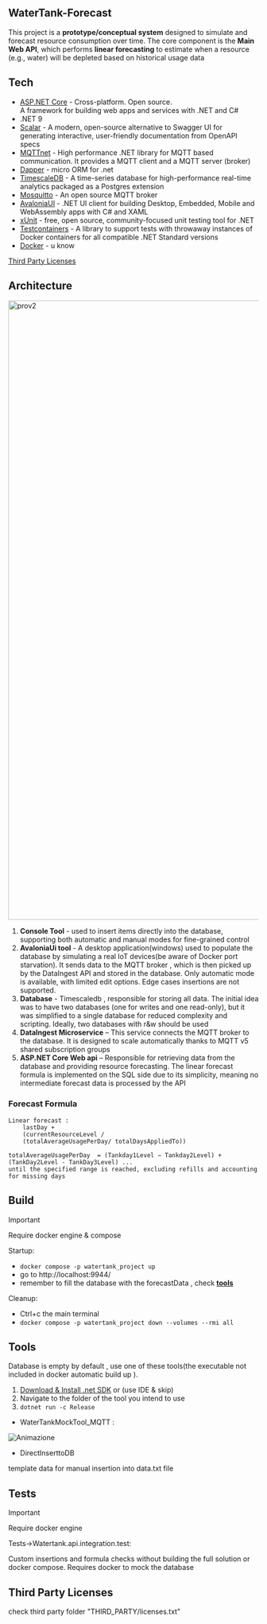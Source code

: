 ##  WaterTank-Forecast
This project is a **prototype/conceptual system** designed to simulate and forecast resource consumption over time. The core component is the **Main Web API**, which performs **linear forecasting** to estimate when a resource (e.g., water) will be depleted based on historical usage data

## Tech

-   [ASP.NET Core](https://dotnet.microsoft.com/en-us/apps/aspnet) - Cross-platform. Open source.  
A framework for building web apps and services with .NET and C#
-   .NET 9
-   [Scalar](https://github.com/scalar/scalar/tree/main/integrations/aspnetcore) - A modern, open-source alternative to Swagger UI for generating interactive, user-friendly documentation from OpenAPI specs
- [MQTTnet](https://github.com/dotnet/MQTTnet) - High performance .NET library for MQTT based communication. It provides a MQTT client and a MQTT server (broker)
-   [Dapper](https://github.com/DapperLib/Dapper) - micro ORM for .net
-   [TimescaleDB](https://github.com/timescale/timescaledb) - A time-series database for high-performance real-time analytics packaged as a Postgres extension
-   [Mosquitto](https://github.com/eclipse-mosquitto/mosquitto) - An open source MQTT broker
-   [AvaloniaUI](https://github.com/AvaloniaUI/Avalonia) - .NET UI client for building Desktop, Embedded, Mobile and WebAssembly apps with C# and XAML
 - [xUnit](https://github.com/xunit/xunit) -  free, open source, community-focused unit testing tool for .NET
- [Testcontainers](https://github.com/testcontainers/testcontainers-dotnet) - A library to support tests with throwaway instances of Docker containers for all compatible .NET Standard versions
-   [Docker](https://www.docker.com/) - u know


[Third Party Licenses](#third-party-licenses)

## Architecture
<img width="2059" height="1246" alt="prov2" src="https://github.com/user-attachments/assets/5079bcbd-e307-46ce-b5e8-27ddc6f03b60" />    

 1. **Console Tool** - used to insert items directly into the database, supporting both automatic and manual modes for fine-grained control
 2. **AvaloniaUi tool**  - A desktop application(windows) used to populate the database by simulating a real IoT devices(be aware of Docker port starvation). It sends data to the MQTT broker , which is then picked up by the DataIngest API and stored in the database. Only automatic mode is available, with limited edit options. Edge cases insertions are not supported.
 3. **Database** -  Timescaledb ,  responsible for storing all data. The initial idea was to have two databases (one for writes and one read-only), but it was simplified to a single database for reduced complexity and scripting. Ideally, two databases with r&w should be used
 4.  **DataIngest Microservice** – This service connects the MQTT broker to the database. It is designed to scale automatically thanks to  MQTT v5 shared subscription groups
 5. **ASP.NET Core Web api**  – Responsible for retrieving data from the database and providing resource forecasting. The linear forecast formula is implemented on the SQL side due to its simplicity, meaning no intermediate forecast data is processed by the API

### Forecast Formula
	Linear forecast :  
		lastDay +
		(currentResourceLevel /
		(totalAverageUsagePerDay/ totalDaysAppliedTo))

```
totalAverageUsagePerDay  = (Tankday1Level − Tankday2Level) + (TankDay2Level - TankDay3Level) ...
until the specified range is reached, excluding refills and accounting for missing days
```

## Build
> [!IMPORTANT]
> Require docker engine & compose
> 
Startup:
 - `docker compose -p watertank_project up`
 - go to http://localhost:9944/
 - remember to fill the database with the forecastData , check [**tools**](#tools)

Cleanup:

 - Ctrl+c the main terminal
 - `docker compose -p watertank_project down --volumes --rmi all`

## Tools
Database is empty by default , use one of these tools(the executable not included in docker automatic build up ).

 1. [Download & Install .net SDK](https://dotnet.microsoft.com/en-us/download) or (use IDE & skip)
 2. Navigate to the folder of the tool you intend to use
 3. `dotnet run -c Release`

 - WaterTankMockTool_MQTT :
   
 ![Animazione](https://github.com/user-attachments/assets/16f89973-3681-4e56-b680-1f8a4a9364dc)

 - DirectInserttoDB

 template data for manual insertion into data.txt file
 
## Tests

> [!IMPORTANT]
> Require docker engine

Tests->Watertank.api.integration.test: 
 
Custom insertions and formula checks without building the full solution or docker compose. Requires docker to mock the database



## Third Party Licenses

check third party folder "THIRD_PARTY/licenses.txt"
